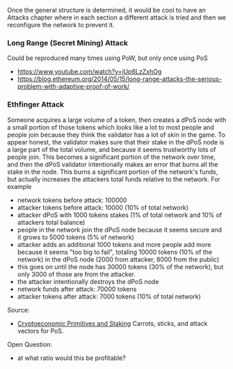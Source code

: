 Once the general structure is determined, it would be cool to have an Attacks chapter where in each section a different attack is tried and then we reconfigure the network to prevent it. 



### Long Range (Secret Mining) Attack 
Could be reproduced many times using PoW, but only once using PoS
- https://www.youtube.com/watch?v=jUp6LzZxhOg
- https://blog.ethereum.org/2014/05/15/long-range-attacks-the-serious-problem-with-adaptive-proof-of-work/

### Ethfinger Attack
Someone acquires a large volume of a token, then creates a dPoS node with a small portion of those tokens which looks like a lot to most people and people join because they think the validator has a lot of skin in the game. To appear honest, the validator makes sure that their stake in the dPoS node is a large part of the total volume, and because it seems trustworthy lots of people join. This becomes a significant portion of the network over time, and then the dPoS validator intentionally makes an error that burns all the stake in the node. This burns a significant portion of the network's funds, but actually increases the attackers total funds relative to the network. For example
- network tokens before attack: 100000
- attacker tokens before attack: 10000 (10% of total network)
- attacker dPoS with 1000 tokens stakes (1% of total network and 10% of attackers total balance)
- people in the network join the dPoS node because it seems secure and it grows to 5000 tokens (5% of network)
- attacker adds an additional 1000 tokens and more people add more because it seems "too big to fail", totaling 10000 tokens (10% of the network) in the dPoS node (2000 from attacker, 8000 from the public)
- this goes on until the node has 30000 tokens (30% of the network), but only 3000 of those are from the attacker.
- the attacker intentionally destroys the dPoS node
- network funds after attack: 70000 tokens
- attacker tokens after attack: 7000 tokens (10% of total network)

Source: 
- [Cryptoeconomic Primitives and Staking](https://www.zeroknowledge.fm/49) Carrots, sticks, and attack vectors for PoS.

Open Question: 
- at what ratio would this be profitable?
